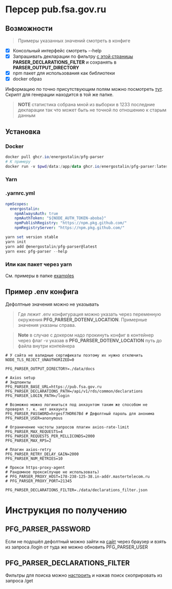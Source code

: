 # Персер pub.fsa.gov.ru

## Возможности

> Примеры указанных значений смотреть в конфигe

- [x] Консольный интерфейс смотреть --help
- [x] Запрашивать декларации по фильтру [с этой страницы](https://pub.fsa.gov.ru/rds/declaration) **PARSER_DECLARATIONS_FILTER** и сохранять в **PARSER_OUTPUT_DIRECTORY**
- [x] npm пакет для использования как библиотеки
- [x] docker образ

Информацию по точно присутствующим полям можно посмотреть [тут](https://github.com/EnergoStalin/pfg-parser/blob/master/data/summary.json).
Скрипт для генерации находится в той же папке.
> **NOTE** статистика собрана мной из выборки в 1233 последние декларации так что может быть не точной по отношению к старым данным

## Установка
### Docker
```powershell
docker pull ghcr.io/energostalin/pfg-parser
# К примеру
docker run -v $pwd/data:/app/data ghcr.io/energostalin/pfg-parser:latest declarations ./data/declarations_filter.json ./data/docs
```
### Yarn
### **.yarnrc.yml**
```yaml
npmScopes:
  energostalin:
    npmAlwaysAuth: true
    npmAuthToken: "${NODE_AUTH_TOKEN-aboba}"
    npmPublishRegistry: "https://npm.pkg.github.com/"
    npmRegistryServer: "https://npm.pkg.github.com/"
```
```powershell
yarn set version stable
yarn init
yarn add @energostalin/pfg-parser@latest
yarn exec pfg-parser --help
```
### Или как пакет через yarn
См. примеры в папке [examples](https://github.com/EnergoStalin/pfg-parser/tree/master/examples)

## Пример .env конфига
Дефолтные значения можно не указывать
> Где лежит .env конфигурация можно указать через переменную окружения **PFG_PARSER_DOTENV_LOCATION**. Примерные значения указаны справа.

> **Note** в случае с докером надо прокинуть конфиг в контейнер через флаг -v указав в **PFG_PARSER_DOTENV_LOCATION** путь до файла внутри контейнера


```
# У сайта не валидные сертификаты поэтому их нужно отключить
NODE_TLS_REJECT_UNAUTHORIZED=0

PFG_PARSER_OUTPUT_DIRECTORY=./data/docs

# Axios setup
# Эндпоинты
PFG_PARSER_BASE_URL=https://pub.fsa.gov.ru
PFG_PARSER_DECLARATIONS_PATH=/api/v1/rds/common/declarations
PFG_PARSER_LOGIN_PATH=/login

# Возможно можно логиниться под аккаунтом таким же способом не проверял т. к. нет аккаунта
PFG_PARSER_PASSWORD=hrgesf7HDR67Bd # Дефолтный пароль для анонима
PFG_PARSER_USER=anonymous

# Ограничение частоты запросов плагин axios-rate-limit
PFG_PARSER_MAX_REQUESTS=4
PFG_PARSER_REQUESTS_PER_MILLICONDS=2000
PFG_PARSER_MAX_RPS=2

# Плагин axios-retry
PFG_PARSER_RETRY_DELAY_GAIN=2000
PFG_PARSER_NUM_RETRIES=10

# Прокси https-proxy-agent
# Рандомное прокси(лучше не использовать)
# PFG_PARSER_PROXY_HOST=178-238-125-38.in-addr.mastertelecom.ru
# PFG_PARSER_PROXY_PORT=21345

PFG_PARSER_DECLARATIONS_FILTER=./data/declarations_filter.json
```
# Инструкция по получению
## PFG_PARSER_PASSWORD
Если не подошёл дефолтный можно зайти на [сайт](https://pub.fsa.gov.ru) через браузер и взять из запроса /login от туда же можно обновить PFG_PARSER_USER
## PFG_PARSER_DECLARATIONS_FILTER
Фильтры для поиска можно [настроить](https://pub.fsa.gov.ru/rds/declaration) и нажав поиск скоприровать из запроса /get
